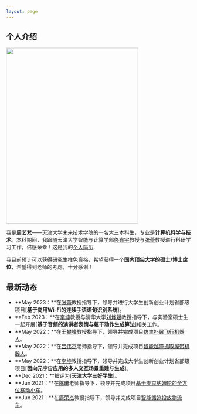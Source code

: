 ```yaml
---
layout: page
---
```


## 个人介绍

<img src="https://caihanlin.com/caihanlin.jpg" class="floatpic" width="360" height="480">

我是**周艺梵**——天津大学未来技术学院的一名大三本科生，专业是**计算机科学与技术**。本科期间，我跟随天津大学智能与计算学部[佟鑫宇](https://cic.tju.edu.cn/faculty/tongxinyu/index.html)教授与[张蕾](http://cic.tju.edu.cn/faculty/zhanglei/index.htm)教授进行科研学习工作，倍感荣幸！这是我的[个人简历](https://yuntianshi.github.io/file/Resume-YuntianShi.pdf).

我目前预计可以获得研究生推免资格，希望获得一个**国内顶尖大学的硕士/博士席位**，希望得到老师的考虑，十分感谢！

## 最新动态

- **May 2023：**在[张蕾](http://cic.tju.edu.cn/faculty/zhanglei/index.htm)教授指导下，领导并进行大学生创新创业计划省部级项目[**基于商用Wi-Fi的连续手语语句识别系统**]。
- **Feb 2023：**在[李坤](http://cic.tju.edu.cn/faculty/likun/index.html)教授与清华大学[刘烨斌](https://www.au.tsinghua.edu.cn/info/1166/3336.htm)教授指导下，与实验室硕士生一起开展[**基于音频的演讲者表情与躯干动作生成算法**]相关工作。
- **May 2022：**在[王攀峰](http://me.tju.edu.cn/faculty_teachers.action?cla=5&teacherid=1810)教授指导下，领导并完成项目[仿生扑翼飞行机器人](https://github.com/YuntianShi/Bionic-Flapping-Wing-Aircraft)。
- **May 2022：**在[吕伟杰](http://seea.tju.edu.cn/info/1126/2117.htm)老师指导下，领导并完成项目[智能越障抓取履带机器人](https://github.com/YuntianShi/Intelligent-Handling-Crawler-Robot)。
- **May 2022：**在[李坤](http://cic.tju.edu.cn/faculty/likun/index.html)教授指导下，领导并完成大学生创新创业计划省部级项目[**面向元宇宙应用的多人交互场景重建与生成**]。
- **Dec 2021：**被评为[**天津大学三好学生**]。
- **Jun 2021：**在[陈曦](http://faculty.tju.edu.cn/050054/zh_CN/index.htm)老师指导下，领导并完成项目[基于麦克纳姆轮的全方位移动小车](https://github.com/YuntianShi/Omnidirectional-Moving-Robot)。
- **Jun 2021：**在[康荣杰](http://me.tju.edu.cn/faculty_teachers.action?cla=5&teacherid=1852)教授指导下，领导并完成项目[智能循迹投放物流车](https://github.com/YuntianShi/Intelligent-Logistics-Tracking-Car)。

